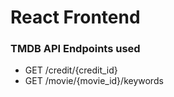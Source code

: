# React Frontend

### TMDB API Endpoints used

- GET /credit/{credit_id}
- GET /movie/{movie_id}/keywords
